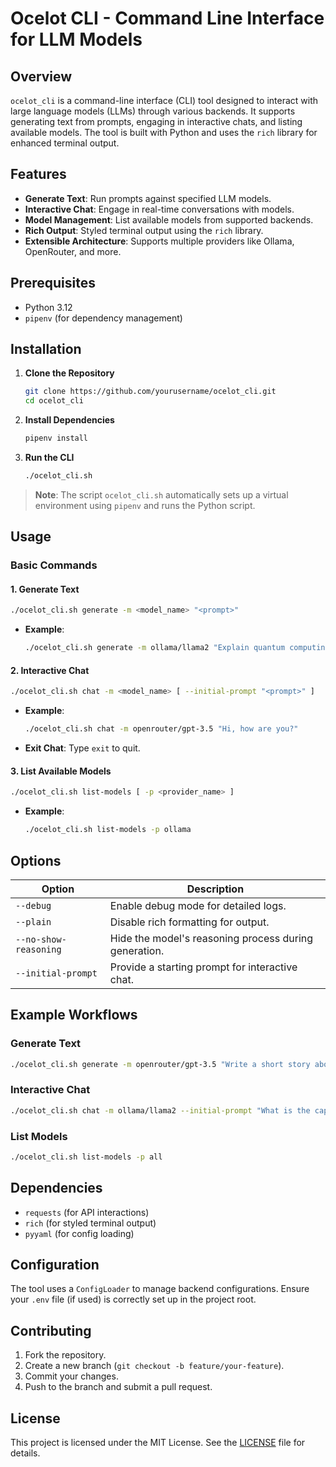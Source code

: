 # Ocelot CLI - Command Line Interface for LLM Models

## Overview
`ocelot_cli` is a command-line interface (CLI) tool designed to interact with large language models (LLMs) through various backends. It supports generating text from prompts, engaging in interactive chats, and listing available models. The tool is built with Python and uses the `rich` library for enhanced terminal output.

## Features
- **Generate Text**: Run prompts against specified LLM models.
- **Interactive Chat**: Engage in real-time conversations with models.
- **Model Management**: List available models from supported backends.
- **Rich Output**: Styled terminal output using the `rich` library.
- **Extensible Architecture**: Supports multiple providers like Ollama, OpenRouter, and more.

## Prerequisites
- Python 3.12
- `pipenv` (for dependency management)

## Installation

1. **Clone the Repository**
   ```bash
   git clone https://github.com/yourusername/ocelot_cli.git
   cd ocelot_cli
   ```

2. **Install Dependencies**
   ```bash
   pipenv install
   ```

3. **Run the CLI**
   ```bash
   ./ocelot_cli.sh
   ```

> **Note**: The script `ocelot_cli.sh` automatically sets up a virtual environment using `pipenv` and runs the Python script.

## Usage

### Basic Commands

#### 1. **Generate Text**
```bash
./ocelot_cli.sh generate -m <model_name> "<prompt>"
```
- **Example**:
  ```bash
  ./ocelot_cli.sh generate -m ollama/llama2 "Explain quantum computing in simple terms."
  ```

#### 2. **Interactive Chat**
```bash
./ocelot_cli.sh chat -m <model_name> [ --initial-prompt "<prompt>" ]
```
- **Example**:
  ```bash
  ./ocelot_cli.sh chat -m openrouter/gpt-3.5 "Hi, how are you?"
  ```
- **Exit Chat**: Type `exit` to quit.

#### 3. **List Available Models**
```bash
./ocelot_cli.sh list-models [ -p <provider_name> ]
```
- **Example**:
  ```bash
  ./ocelot_cli.sh list-models -p ollama
  ```

## Options

| Option | Description |
|--------|-------------|
| `--debug` | Enable debug mode for detailed logs. |
| `--plain` | Disable rich formatting for output. |
| `--no-show-reasoning` | Hide the model's reasoning process during generation. |
| `--initial-prompt` | Provide a starting prompt for interactive chat. |

## Example Workflows

### Generate Text
```bash
./ocelot_cli.sh generate -m openrouter/gpt-3.5 "Write a short story about a robot."
```

### Interactive Chat
```bash
./ocelot_cli.sh chat -m ollama/llama2 --initial-prompt "What is the capital of France?"
```

### List Models
```bash
./ocelot_cli.sh list-models -p all
```

## Dependencies

- `requests` (for API interactions)
- `rich` (for styled terminal output)
- `pyyaml` (for config loading)

## Configuration

The tool uses a `ConfigLoader` to manage backend configurations. Ensure your `.env` file (if used) is correctly set up in the project root.

## Contributing

1. Fork the repository.
2. Create a new branch (`git checkout -b feature/your-feature`).
3. Commit your changes.
4. Push to the branch and submit a pull request.

## License

This project is licensed under the MIT License. See the [LICENSE](LICENSE) file for details.
